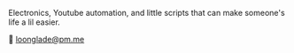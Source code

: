Electronics, Youtube automation, and little scripts that can make someone's life a lil easier.

📧 <a href="mailto:loonglade@pm.me">loonglade@pm.me</a>
